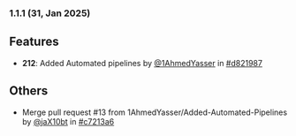 ### 1.1.1 (31, Jan 2025)
## Features
- **212**: Added Automated pipelines by [<u>@1AhmedYasser</u>](https://www.github.com/1AhmedYasser) in [#d821987](https://github.com/buerokratt/Buerokratt-onboarding/commit/d821987)
## Others
- Merge pull request #13 from 1AhmedYasser/Added-Automated-Pipelines by [<u>@jaX10bt</u>](https://www.github.com/jaX10bt) in [#c7213a6](https://github.com/buerokratt/Buerokratt-onboarding/commit/c7213a6)
